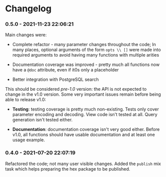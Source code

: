 # Changelog

<!-- %% CHANGELOG_ENTRIES %% -->

### 0.5.0 - 2021-11-23 22:06:21

Main changes were:

* Complete refactor - many parameter changes throughout the code;
  In many places, optional arguments of the form `opts \\ []` were made
  into required arguments to avoid having many functions with multiple arities

* Documentation coverage was improved - pretty much all functions now have
  a `@doc` attribute, even if it0s only a placeholder

* Better integration with PostgreSQL search

This should be considered *pre-1.0* version: the API is not expected to change
in the v1.0 version.
Some very important issues remain before being able to release v1.0:

* **Testing**: testing coverage is pretty much non-existing.
  Tests only cover parameter encoding and decoding.
  View code isn't tested at all.
  Query generation isn't tested either.

* **Documentation**: documentation coverage isn't very good either.
  Before v1.0, all functions should have usable documentation
  and at least one usage example.


### 0.4.0 - 2021-07-20 22:07:19

Refactored the code; not many user visible changes.
Added the `publish` mix task which helps preparing the hex package to be published.

